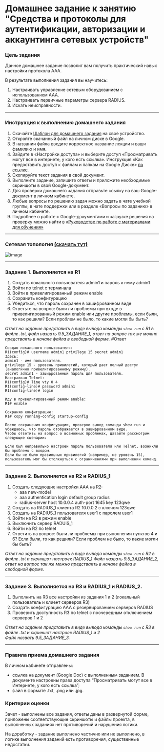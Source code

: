 # Домашнее задание к занятию "Средства и протоколы для аутентификации, авторизации и аккаунтинга сетевых устройств"


### Цель задания

Данное домашнее задание позволит вам получить практический навык настройки протокола ААА.

В результате выполнения задания вы научитесь:  

1. Настраивать управление сетевым оборудованием с использованием ААА.
2. Настраивать первичные параметры сервера RADIUS.
3. Искать неисправности.

------

### Инструкция к выполнению домашнего задания

1. Скачайте [Шаблон для домашнего задания](https://u.netology.ru/backend/uploads/lms/content_assets/file/281/%D0%A1%D0%94%D0%95%D0%9B%D0%90%D0%99%D0%A2%D0%95_%D0%9A%D0%9E%D0%9F%D0%98%D0%AE_-_%D0%A8%D0%B0%D0%B1%D0%BB%D0%BE%D0%BD_%D0%B4%D0%BB%D1%8F_%D0%B4%D0%BE%D0%BC%D0%B0%D1%88%D0%BD%D0%B5%D0%B3%D0%BE_%D0%B7%D0%B0%D0%B4%D0%B0%D0%BD%D0%B8%D1%8F_1.1._%D0%9D%D0%B0%D0%B7%D0%B2%D0%B0%D0%BD%D0%B8%D0%B5_%D0%BB%D0%B5%D0%BA%D1%86%D0%B8%D0%B8_-_%D0%A4%D0%B0%D0%BC%D0%B8%D0%BB%D0%B8%D1%8F_%D0%98%D0%BC%D1%8F.docx) на своё устройство.
2. Откройте скачанный файл на личном диске в Google.
3. В названии файла введите корректное название лекции и ваши фамилию и имя.
4. Зайдите в «Настройки доступа» и выберите доступ «Просматривать могут все в интернете, у кого есть ссылка». Инструкция «Как предоставить доступ к файлам и папкам на Google Диске» [по ссылке](https://support.google.com/docs/answer/2494822?hl=ru&co=GENIE.Platform%3DDesktop).
5. Скопируйте текст задания в свой документ.
6. Выполните задание, запишите ответы и приложите необходимые скриншоты в свой Google-документ.
7. Для проверки домашнего задания отправьте ссылку на ваш Google-документ в личном кабинете.
8. Любые вопросы по решению задач можно задать в чате учебной группы, в чате поддержки или в разделе «Вопросы по заданию» в личном кабинете.
9. Подробнее о работе с Google-документами и загрузке решения на проверку можно найти в [«Руководстве по работе с материалами для обучения»](https://l.netology.ru/instruktsiya-po-materialami-dlya-obucheniya)

---

### Сетевая топология [(скачать тут)](https://github.com/netology-code/optnt-homeworks/blob/main/9.5/new_ini_9.5_lab_AAA.pkt) 

![image](https://user-images.githubusercontent.com/71018632/187076193-b7034998-fdc6-4eaa-b47e-b76d8fa08815.png)

---

### Задание 1. Выполняется на R1

1. Создать локального пользователя admin1 и пароль к нему admin1
2. Войти по telnet с терминала
3. Войти в привелигированный режим enable
4. Сохранить конфигурацию
5. Убедиться, что пароль сохранен в зашифрованном виде
6. Ответьте на вопрос: были ли проблемы при входе в привелигированный режим enable или другие проблемы, если были, то как решили? Если проблем не было, то какие могли бы быть?

*Ответ на задание представить в виде вывода команды `show run` с R1 в файле .txt, файл назвать 9.5_ЗАДАНИЕ_1, ответ на вопрос так же можно предстваить в начале файла в свободной форме.*
#Ответ
```
Создаю локального пользователя:
R1(config)# username admin1 privilege 15 secret admin1
Здесь:
admin1 - имя пользователя.
privilege 15 - уровень привилегий, который дает полный доступ (аналогично привелигированному режиму).
secret admin1 - зашифрованный пароль для пользователя.
Настраиваю Telnet:
R1(config)# line vty 0 4
R1(config-line)# password admin1
R1(config-line)# login

Иду в привелигированный режим enable:
R1# enable

Сохраняю конфигурацию:
R1# copy running-config startup-config

После сохранения конфигурации, проверяю вывод команды show run и убеждаюсь, что пароль отображается в зашифрованном виде.
Чтобы ответить на вопрос о возможных проблемах, давайте рассмотрим следующие сценарии:

Если был неправильно настроен пароль пользователя или Telnet, возникли бы проблемы с входом.
Если бы не было правильных привилегий (например, не уровень 15), пользователь мог бы столкнуться с ограничениями при выполнении команд.
```
------

### Задание 2. Выполняется на R2 и RADIUS_1

1. Создать следующие настройки AAA на R2:
	- aaa new-model
	- aaa authentication login default group radius
	- radius-server host 10.0.0.4 auth-port 1645 key 123qwe
2. Создать на RADIUS_1 клиента R2 10.0.0.2 с ключом 123qwe
3. Создать на RADIUS_1 пользователя user1 с паролем user1 
4. Войти на R2 в режим enable
5. Выключить сервер RADUIS_1
6. Войти на R2 по telnet
7. Ответить на вопрос: были ли проблемы при выполнении пунктов 4 и 6? Если были, то как решили?  Если проблем не было, то какие могли бы быть?

*Ответ на задание представить в виде вывода команды `show run` с R2 в файле .txt и скриншот настроек RADIUS_1
Файл назвать 9.5_ЗАДАНИЕ_2, ответ на вопрос так же можно предстваить в начале файла в свободной форме.*

------

### Задание 3. Выполняется на R3 и RADIUS_1 и RADIUS_2.

1. Выполнить на R3 все настройки из задания 1 и 2 (локальный пользователь и клиент серверов R3)
2. Создать конфигурацию AAA с резервированием серверов RADIUS 
3. Проверить доступность R3 по telnet с поочередным отключением серверов 1 и 2

*Ответ на задание представить в виде вывода команды `show run` с R3 в файле .txt и скриншот настроек RADIUS_1 и 2  
Файл назвать 9.5_ЗАДАНИЕ_3.*

------

### Правила приема домашнего задания

В личном кабинете отправлены:

- ссылка на документ (Google Doc) с выполненным заданием. В документе настроены права доступа “Просматривать могут все в Интернете, у кого есть ссылка”;
- файл в формате .txt, .png или .jpg.

### Критерии оценки

Зачет - выполнены все задания, ответы даны в развернутой форме, приложены соответствующие скриншоты и файлы проекта, в выполненных заданиях нет противоречий и нарушения логики.

На доработку - задание выполнено частично или не выполнено, в логике выполнения заданий есть противоречия, существенные недостатки.
